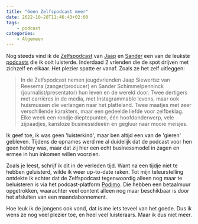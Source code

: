 ```yaml
---
title: "Geen Zelfspodcast meer"
date: 2022-10-28T11:46:43+02:00
tags:
    - podcast
categories:
    - Algemeen
---
```


Nog steeds vind ik de [Zelfspodcast][zelfspodcast] van [Jaap] en [Sander] een van de leukste [podcasts][podcast] die ik ooit luisterde. Inderdaad 2 vrienden die de spot drijven met zichzelf en elkaar. Het plezier spatte er vanaf. Zoals ze het zelf uitleggen:

> In de Zelfspodcast nemen jeugdvrienden Jaap Siewertsz van Reesema (zanger/producer) en Sander Schimmelpenninck (journalist/presentator) hun leven en de wereld door. Twee dertigers met carrières in de media, met Instagrammable levens, maar ook huismussen die verlangen naar het platteland. Twee maatjes met zeer verschillende karakters, maar een gedeelde liefde voor zelfbeklag. Elke week een rondje dieptepunten, één hoofdonderwerp, vele zijpaadjes, kansloze businessideeën en gegluur naar mooie meisjes.

Ik geef toe, ik was geen 'luisterkind', maar ben altijd een van de 'gieren' gebleven. Tijdens de opnames werd me al duidelijk dat de podcast voor hen geen hobby was, maar dat zij hier een echt businessmodel in zagen en ermee in hun inkomen willen voorzien.

Zoals je leest, schrijf ik dit in de verleden tijd. Want na een tijdje niet te hebben geluisterd, wilde ik weer up-to-date raken. Tot mijn teleurstelling ontdekte ik echter dat de Zelfspodcast tegenwoordig alleen nog maar te beluisteren is via het podcast-platform [Podimo][podimo]. Die hebben een betaalmuur opgetrokken, waarachter veel content alleen nog maar beschikbaar is door het afsluiten van een maandabonnement.

Hoe leuk ik de jongens ook vond, dat is me iets teveel van het goede. Dus ik wens ze nog veel plezier toe, en heel veel luisteraars. Maar ik dus niet meer.

[zelfspodcast]: https://zelfspodcast.nl/
[jaap]: https://nl.wikipedia.org/wiki/Jaap_Reesema
[sander]: https://nl.wikipedia.org/wiki/Sander_Schimmelpenninck
[podcast]: https://nl.wikipedia.org/wiki/Podcast
[podimo]: https://podimo.com/nl
